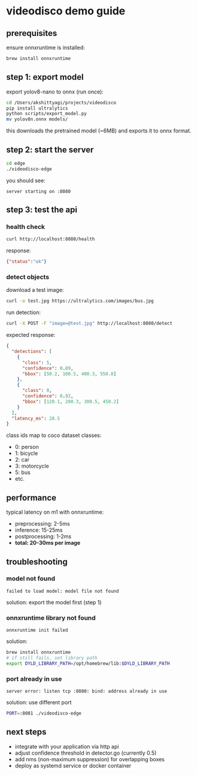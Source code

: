 # videodisco demo guide

## prerequisites

ensure onnxruntime is installed:
```bash
brew install onnxruntime
```

## step 1: export model

export yolov8-nano to onnx (run once):
```bash
cd /Users/akshittyagi/projects/videodisco
pip install ultralytics
python scripts/export_model.py
mv yolov8n.onnx models/
```

this downloads the pretrained model (~6MB) and exports it to onnx format.

## step 2: start the server

```bash
cd edge
./videodisco-edge
```

you should see:
```
server starting on :8080
```

## step 3: test the api

### health check

```bash
curl http://localhost:8080/health
```

response:
```json
{"status":"ok"}
```

### detect objects

download a test image:
```bash
curl -o test.jpg https://ultralytics.com/images/bus.jpg
```

run detection:
```bash
curl -X POST -F "image=@test.jpg" http://localhost:8080/detect
```

expected response:
```json
{
  "detections": [
    {
      "class": 5,
      "confidence": 0.89,
      "bbox": [50.2, 100.5, 400.3, 550.8]
    },
    {
      "class": 0,
      "confidence": 0.92,
      "bbox": [120.1, 200.3, 300.5, 450.2]
    }
  ],
  "latency_ms": 28.5
}
```

class ids map to coco dataset classes:
- 0: person
- 1: bicycle
- 2: car
- 3: motorcycle
- 5: bus
- etc.

## performance

typical latency on m1 with onnxruntime:
- preprocessing: 2-5ms
- inference: 15-25ms
- postprocessing: 1-2ms
- **total: 20-30ms per image**

## troubleshooting

### model not found
```
failed to load model: model file not found
```
solution: export the model first (step 1)

### onnxruntime library not found
```
onnxruntime init failed
```
solution: 
```bash
brew install onnxruntime
# if still fails, set library path
export DYLD_LIBRARY_PATH=/opt/homebrew/lib:$DYLD_LIBRARY_PATH
```

### port already in use
```
server error: listen tcp :8080: bind: address already in use
```
solution: use different port
```bash
PORT=:8081 ./videodisco-edge
```

## next steps

- integrate with your application via http api
- adjust confidence threshold in detector.go (currently 0.5)
- add nms (non-maximum suppression) for overlapping boxes
- deploy as systemd service or docker container

